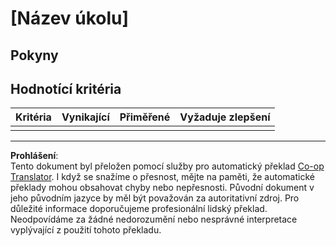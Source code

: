 <!--
CO_OP_TRANSLATOR_METADATA:
{
  "original_hash": "b5f62ec256c7e43e771f0d3b4e1a9130",
  "translation_date": "2025-08-27T22:35:26+00:00",
  "source_file": "lesson-template/assignment.md",
  "language_code": "cs"
}
-->
# [Název úkolu]

## Pokyny

## Hodnotící kritéria

| Kritéria | Vynikající | Přiměřené | Vyžaduje zlepšení |
| -------- | ---------- | --------- | ----------------- |
|          |            |           |                   |

---

**Prohlášení**:  
Tento dokument byl přeložen pomocí služby pro automatický překlad [Co-op Translator](https://github.com/Azure/co-op-translator). I když se snažíme o přesnost, mějte na paměti, že automatické překlady mohou obsahovat chyby nebo nepřesnosti. Původní dokument v jeho původním jazyce by měl být považován za autoritativní zdroj. Pro důležité informace doporučujeme profesionální lidský překlad. Neodpovídáme za žádné nedorozumění nebo nesprávné interpretace vyplývající z použití tohoto překladu.
